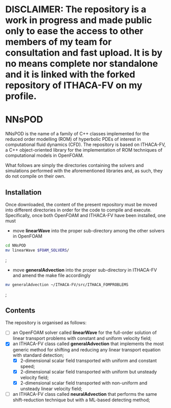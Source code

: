 # DISCLAIMER: The repository is a work in progress and made public only to ease the access to other members of my team for consultation and fast upload. It is by no means complete nor standalone and it is linked with the forked repository of ITHACA-FV on my profile.

# NNsPOD

NNsPOD is the name of a family of C++ classes implemented for the reduced order modelling (ROM) of hyperbolic PDEs of interest in computational fluid dynamics (CFD).
The repository is based on ITHACA-FV, a C++ object-oriented library for the implementation of ROM techniques of computational models in OpenFOAM.

What follows are simply the directories containing the solvers and simulations performed with the aforementioned libraries and, as such, they do not compile on their own.

## Installation

Once downloaded, the content of the present repository must be moved into different directories in order for the code to compile and execute. Specifically, once both OpenFOAM and ITHACA-FV have been installed, one must
* move __linearWave__ into the proper sub-directory among the other solvers in OpenFOAM
```bash
cd NNsPOD
mv linearWave $FOAM_SOLVERS/
``` 
;
* move __generalAdvection__ into the proper sub-directory in ITHACA-FV and amend the make file accordingly
```bash
mv generalAdvection ~/ITHACA-FV/src/ITHACA_FOMPROBLEMS
```
;

## Contents

The repository is organised as follows:
- [ ] an OpenFOAM solver called __linearWave__  for the full-order solution of linear transport problems with constant and uniform velocity field;
- [x] an ITHACA-FV class called __generalAdvection__ that implements the most generic method for shifting and reducing any linear transport equation with standard detection;
     - [x] 2-dimensional scalar field transported with uniform and constant speed;
     - [x] 2-dimensional scalar field transported with uniform but unsteady velocity field;
     - [x] 2-dimensional scalar field transported with non-uniform and unsteady linear velocity field;
- [ ] an ITHACA-FV class called __neuralAdvection__ that performs the same shift-reduction technique but with a ML-based detecting method;
